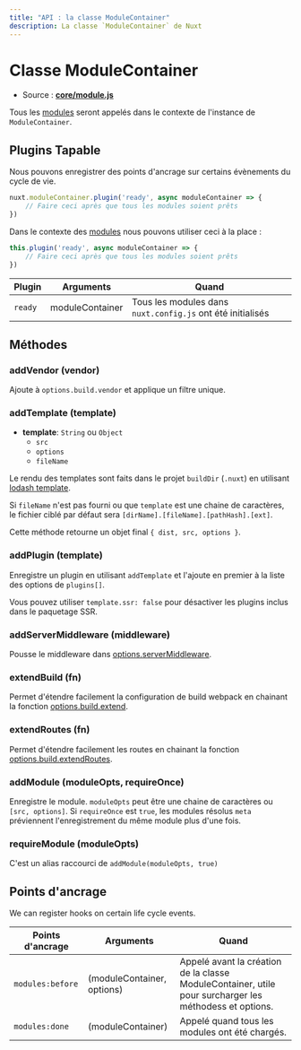 ```yaml
---
title: "API : la classe ModuleContainer"
description: La classe `ModuleContainer` de Nuxt
---
```


# Classe ModuleContainer

- Source : **[core/module.js](https://github.com/nuxt/nuxt.js/blob/dev/packages/core/src/module.js)**

Tous les [modules](/guide/modules) seront appelés dans le contexte de l'instance de `ModuleContainer`.

## Plugins Tapable

Nous pouvons enregistrer des points d'ancrage sur certains évènements du cycle de vie.

```js
nuxt.moduleContainer.plugin('ready', async moduleContainer => {
    // Faire ceci après que tous les modules soient prêts
})
```

Dans le contexte des [modules](/guide/modules) nous pouvons utiliser ceci à la place :

```js
this.plugin('ready', async moduleContainer => {
    // Faire ceci après que tous les modules soient prêts
})
```

Plugin  | Arguments       | Quand
--------|-----------------|-----------------------------------------------------------
`ready` | moduleContainer | Tous les modules dans `nuxt.config.js` ont été initialisés

## Méthodes

### addVendor (vendor)

Ajoute à `options.build.vendor` et applique un filtre unique.

### addTemplate (template)

- **template**: `String` ou `Object`
    - `src`
    - `options`
    - `fileName`

Le rendu des templates sont faits dans le projet `buildDir` (`.nuxt`) en utilisant [lodash template](https://lodash.com/docs/4.17.4#template).

Si `fileName` n'est pas fourni ou que `template` est une chaine de caractères, le fichier ciblé par défaut sera `[dirName].[fileName].[pathHash].[ext]`.

Cette méthode retourne un objet final `{ dist, src, options }`.

### addPlugin (template)

Enregistre un plugin en utilisant `addTemplate` et l'ajoute en premier à la liste des options de `plugins[]`.

Vous pouvez utiliser `template.ssr: false` pour désactiver les plugins inclus dans le paquetage SSR.

### addServerMiddleware (middleware)

Pousse le middleware dans [options.serverMiddleware](/api/configuration-servermiddleware).

### extendBuild (fn)

Permet d'étendre facilement la configuration de build webpack en chainant la fonction [options.build.extend](/api/configuration-build#extend).

### extendRoutes (fn)

Permet d'étendre facilement les routes en chainant la fonction [options.build.extendRoutes](/api/configuration-router#extendroutes).

### addModule (moduleOpts, requireOnce)

Enregistre le module. `moduleOpts` peut être une chaine de caractères ou `[src, options]`. Si `requireOnce` est `true`, les modules résolus `meta` préviennent l'enregistrement du même module plus d'une fois.

### requireModule (moduleOpts)

C'est un alias raccourci de `addModule(moduleOpts, true)`

## Points d'ancrage

We can register hooks on certain life cycle events.

Points d'ancrage          | Arguments                  | Quand
--------------------------|----------------------------|-------------------------------------------------------------------------------------------------------
 `modules:before`         | (moduleContainer, options) | Appelé avant la création de la classe ModuleContainer, utile pour surcharger les méthodess et options.
 `modules:done`           | (moduleContainer)          | Appelé quand tous les modules ont été chargés.
